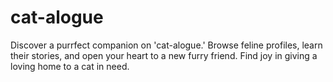 # cat-alogue
Discover a purrfect companion on 'cat-alogue.' Browse feline profiles, learn their stories, and open your heart to a new furry friend. Find joy in giving a loving home to a cat in need.
